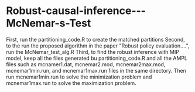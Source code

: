 # Robust-causal-inference---McNemar-s-Test
First, run the partitioning_code.R to create the matched partitions
Second, to the run the proposed algorithm in the paper "Robust policy evaluation....", run the McNemar_test_alg.R
Third, to find the robust inference with MIP model, keep all the files generated bu partitioning_code.R and all the AMPL files such as mcnamer1.dat, mcnemar2.mod, mcnemar2max.mod, mcnemar1min.run, and mcnemar1max.run files in the same directory.
Then run mcnemar1min.run to solve the minimization problem and mcnemar1max.run to solve the maximization problem.
